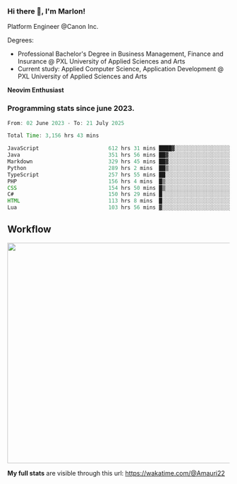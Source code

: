 
### Hi there 👋, I'm Marlon!

Platform Engineer @Canon Inc.

Degrees: 
- Professional Bachelor's Degree in Business Management, Finance and Insurance @ PXL University of Applied Sciences and Arts
- Current study: Applied Computer Science, Application Development @ PXL University of Applied Sciences and Arts

**Neovim Enthusiast**

### Programming stats since june 2023.
<!--START_SECTION:waka-->

```java
From: 02 June 2023 - To: 21 July 2025

Total Time: 3,156 hrs 43 mins

JavaScript                      612 hrs 31 mins ████▓░░░░░░░░░░░░░░░░░░░░   18.97 %
Java                            351 hrs 56 mins ██▓░░░░░░░░░░░░░░░░░░░░░░   10.90 %
Markdown                        329 hrs 45 mins ██▓░░░░░░░░░░░░░░░░░░░░░░   10.21 %
Python                          289 hrs 2 mins  ██▒░░░░░░░░░░░░░░░░░░░░░░   08.95 %
TypeScript                      257 hrs 55 mins ██░░░░░░░░░░░░░░░░░░░░░░░   07.99 %
PHP                             156 hrs 4 mins  █▒░░░░░░░░░░░░░░░░░░░░░░░   04.83 %
CSS                             154 hrs 50 mins █▒░░░░░░░░░░░░░░░░░░░░░░░   04.80 %
C#                              150 hrs 29 mins █░░░░░░░░░░░░░░░░░░░░░░░░   04.66 %
HTML                            113 hrs 8 mins  █░░░░░░░░░░░░░░░░░░░░░░░░   03.50 %
Lua                             103 hrs 56 mins ▓░░░░░░░░░░░░░░░░░░░░░░░░   03.22 %
```

<!--END_SECTION:waka-->

## Workflow
<a href="https://wakatime.com"><img width="750" height="500" src="https://wakatime.com/share/@Amauri22/c9755ad7-b574-44e4-a9ee-ddb3582724ea.png" /></a>

**My full stats** are visible through this url: https://wakatime.com/@Amauri22
